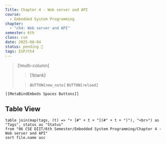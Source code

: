 ```yaml
---
Title: Chapter 4 - Web server and API
course:
  - Embedded System Programming
chapter:
  - "ch4: Web server and API"
semester: 6th
class: cse
date: 2025-08-04
status: pending 🛑
tags: ESP/Ch4
---
```


>[!multi-column]
>
>>[!blank]
>
>>`BUTTON[new_note]` `BUTTON[reload]`

 ```meta-bind-embed
 [[MetaBindEmbeds Spaces Buttons]]
 ```

## Table View 

```dataview
table join(map(tags, (t) => "• [#" + t + "](#" + t + ")"), "<br>") as "Tags", status as "Status"
from "06 CSE DIIT/6th Semester/Embedded System Programming/Chapter 4 - Web server and API"
sort file.name asc
```
